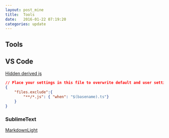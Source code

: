 ```yaml
---
layout: post_mine
title:  Tools
date:   2016-01-22 07:19:20
categories: update
---
```


Tools
----------------------------

## VS Code

[Hidden derived js](https://code.visualstudio.com/docs/languages/typescript#_hiding-derived-javascript-files)

```json
// Place your settings in this file to overwrite default and user settings.
{
    "files.exclude":{
        "**/*.js": { "when": "$(basename).ts"}
    }
}
```

### SublimeText

[MarkdownLight](https://packagecontrol.io/packages/MarkdownLight)
